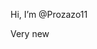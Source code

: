 Hi, I’m @Prozazo11

Very new

<!---
Prozazo11/Prozazo11 is a ✨ special ✨ repository because its `README.md` (this file) appears on your GitHub profile.
You can click the Preview link to take a look at your changes.
--->
